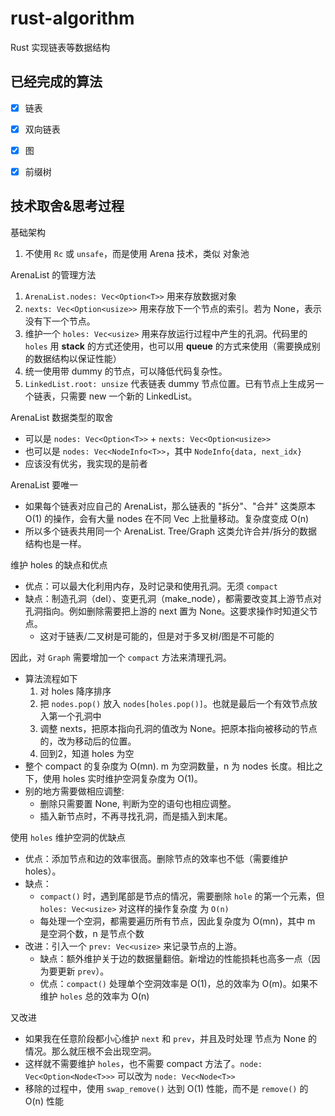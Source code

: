 # rust-algorithm
Rust 实现链表等数据结构

## 已经完成的算法

- [x] 链表
- [x] 双向链表
- [x] 图
- [x] 前缀树




## 技术取舍&思考过程

基础架构
1. 不使用 `Rc` 或 `unsafe`，而是使用 Arena 技术，类似 对象池

ArenaList 的管理方法
1. `ArenaList.nodes: Vec<Option<T>>` 用来存放数据对象
2. `nexts: Vec<Option<usize>>` 用来存放下一个节点的索引。若为 None，表示没有下一个节点。
3. 维护一个 `holes: Vec<usize>` 用来存放运行过程中产生的孔洞。代码里的 `holes` 用 **stack** 的方式还使用，也可以用 **queue** 的方式来使用（需要换成别的数据结构以保证性能）
4. 统一使用带 dummy 的节点，可以降低代码复杂性。
5. `LinkedList.root: unsize` 代表链表 dummy 节点位置。已有节点上生成另一个链表，只需要 new 一个新的 LinkedList。


ArenaList 数据类型的取舍
- 可以是 `nodes: Vec<Option<T>>` + `nexts: Vec<Option<usize>>`
- 也可以是 `nodes: Vec<NodeInfo<T>>`，其中 `NodeInfo{data, next_idx}`
- 应该没有优劣，我实现的是前者


ArenaList 要唯一
- 如果每个链表对应自己的 ArenaList，那么链表的 "拆分"、"合并" 这类原本 O(1) 的操作，会有大量 nodes 在不同 Vec 上批量移动。复杂度变成 O(n)
- 所以多个链表共用同一个 ArenaList. Tree/Graph 这类允许合并/拆分的数据结构也是一样。


维护 holes 的缺点和优点
- 优点：可以最大化利用内存，及时记录和使用孔洞。无须 `compact`
- 缺点：制造孔洞（del）、变更孔洞（make_node），都需要改变其上游节点对孔洞指向。例如删除需要把上游的 next 置为 None。这要求操作时知道父节点。
  - 这对于链表/二叉树是可能的，但是对于多叉树/图是不可能的

因此，对 `Graph` 需要增加一个 `compact` 方法来清理孔洞。
- 算法流程如下
  1. 对 holes 降序排序
  2. 把 `nodes.pop()` 放入 `nodes[holes.pop()]`。也就是最后一个有效节点放入第一个孔洞中
  3. 调整 nexts，把原本指向孔洞的值改为 None。把原本指向被移动的节点的，改为移动后的位置。
  4. 回到2，知道 holes 为空
- 整个 compact 的复杂度为 O(mn). m 为空洞数量，n 为 nodes 长度。相比之下，使用 holes 实时维护空洞复杂度为 O(1)。
- 别的地方需要做相应调整:
  - 删除只需要置 None, 判断为空的语句也相应调整。
  - 插入新节点时，不再寻找孔洞，而是插入到末尾。


使用 `holes` 维护空洞的优缺点
- 优点：添加节点和边的效率很高。删除节点的效率也不低（需要维护 holes）。
- 缺点：
    - `compact()` 时，遇到尾部是节点的情况，需要删除 `hole` 的第一个元素，但 `holes: Vec<usize>` 对这样的操作复杂度 为 `O(n)`
    - 每处理一个空洞，都需要遍历所有节点，因此复杂度为 O(mn)，其中 m 是空洞个数，n 是节点个数
- 改进：引入一个 `prev: Vec<usize>` 来记录节点的上游。
    - 缺点：额外维护关于边的数据量翻倍。新增边的性能损耗也高多一点（因为要更新 `prev`）。
    - 优点：`compact()` 处理单个空洞效率是 O(1)，总的效率为 O(m)。如果不维护 `holes` 总的效率为 O(n)

又改进
- 如果我在任意阶段都小心维护 `next` 和 `prev`，并且及时处理 节点为 None 的情况。那么就压根不会出现空洞。
- 这样就不需要维护 `holes`，也不需要 compact 方法了。`node: Vec<Option<Node<T>>>` 可以改为 `node: Vec<Node<T>>`
- 移除的过程中，使用 `swap_remove()` 达到 O(1) 性能，而不是 `remove()` 的 O(n) 性能